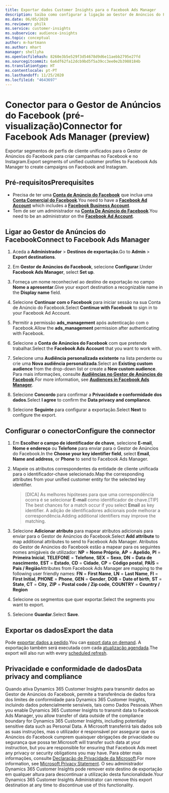 ```yaml
---
title: Exportar dados Customer Insights para o Facebook Ads Manager
description: Saiba como configurar a ligação ao Gestor de Anúncios do Facebook.
ms.date: 06/05/2020
ms.reviewer: philk
ms.service: customer-insights
ms.subservice: audience-insights
ms.topic: conceptual
author: m-hartmann
ms.author: mhart
manager: shellyha
ms.openlocfilehash: 8260e3b5e529f3d54678d9d6e11aebb2795e27fd
ms.sourcegitcommit: 6a6df62fa12dcb9bd5f5a39cc3ee0e2b3988184b
ms.translationtype: HT
ms.contentlocale: pt-PT
ms.lasthandoff: 11/25/2020
ms.locfileid: "4643697"
---
```

# <a name="connector-for-facebook-ads-manager-preview"></a><span data-ttu-id="a04fb-103">Conector para o Gestor de Anúncios do Facebook (pré-visualização)</span><span class="sxs-lookup"><span data-stu-id="a04fb-103">Connector for Facebook Ads Manager (preview)</span></span>

<span data-ttu-id="a04fb-104">Exportar segmentos de perfis de cliente unificados para o Gestor de Anúncios do Facebook para criar campanhas no Facebook e no Instagram.</span><span class="sxs-lookup"><span data-stu-id="a04fb-104">Export segments of unified customer profiles to Facebook Ads Manager to create campaigns on Facebook and Instagram.</span></span>

## <a name="prerequisites"></a><span data-ttu-id="a04fb-105">Pré-requisitos</span><span class="sxs-lookup"><span data-stu-id="a04fb-105">Prerequisites</span></span>

- <span data-ttu-id="a04fb-106">Precisa de ter uma [**Conta de Anúncio do Facebook**](https://www.facebook.com/business/learn/lessons/step-by-step-ads-manager-account) que inclua uma [**Conta Comercial do Facebook**](https://business.facebook.com/).</span><span class="sxs-lookup"><span data-stu-id="a04fb-106">You need to have a [**Facebook Ad Account**](https://www.facebook.com/business/learn/lessons/step-by-step-ads-manager-account) which includes a [**Facebook Business Account**](https://business.facebook.com/).</span></span>
- <span data-ttu-id="a04fb-107">Tem de ser um administrador na [**Conta De Anúncio do Facebook**](https://www.facebook.com/business/learn/lessons/step-by-step-ads-manager-account).</span><span class="sxs-lookup"><span data-stu-id="a04fb-107">You need to be an administrator on the [**Facebook Ad Account**](https://www.facebook.com/business/learn/lessons/step-by-step-ads-manager-account).</span></span>

## <a name="connect-to-facebook-ads-manager"></a><span data-ttu-id="a04fb-108">Ligar ao Gestor de Anúncios do Facebook</span><span class="sxs-lookup"><span data-stu-id="a04fb-108">Connect to Facebook Ads Manager</span></span>

1. <span data-ttu-id="a04fb-109">Aceda a **Administrador** > **Destinos de exportação**.</span><span class="sxs-lookup"><span data-stu-id="a04fb-109">Go to **Admin** > **Export destinations**.</span></span>

1. <span data-ttu-id="a04fb-110">Em **Gestor de Anúncios do Facebook**, selecione **Configurar**.</span><span class="sxs-lookup"><span data-stu-id="a04fb-110">Under **Facebook Ads Manager**, select **Set up**.</span></span>

1. <span data-ttu-id="a04fb-111">Forneça um nome reconhecível ao destino de exportação no campo **Nome a apresentar**.</span><span class="sxs-lookup"><span data-stu-id="a04fb-111">Give your export destination a recognizable name in the **Display name** field.</span></span>

1. <span data-ttu-id="a04fb-112">Selecione **Continuar com o Facebook** para iniciar sessão na sua Conta de Anúncio do Facebook.</span><span class="sxs-lookup"><span data-stu-id="a04fb-112">Select **Continue with Facebook** to sign in to your Facebook Ad Account.</span></span>

1. <span data-ttu-id="a04fb-113">Permitir a permissão **ads_management** após autenticação com o Facebook.</span><span class="sxs-lookup"><span data-stu-id="a04fb-113">Allow the **ads_management** permission after authenticating with Facebook.</span></span>

1. <span data-ttu-id="a04fb-114">Selecione a **Conta de Anúncios do Facebook** com que pretende trabalhar.</span><span class="sxs-lookup"><span data-stu-id="a04fb-114">Select the **Facebook Ads Account** that you want to work with.</span></span>

1. <span data-ttu-id="a04fb-115">Selecione uma **Audiência personalizada existente** na lista pendente ou crie uma **Nova audiência personalizada**.</span><span class="sxs-lookup"><span data-stu-id="a04fb-115">Select an **Existing custom audience** from the drop-down list or create a **New custom audience**.</span></span> <span data-ttu-id="a04fb-116">Para mais informações, consulte [**Audiências no Gestor de Anúncios do Facebook**](https://www.facebook.com/business/help/744354708981227?id=2469097953376494).</span><span class="sxs-lookup"><span data-stu-id="a04fb-116">For more information, see [**Audiences in Facebook Ads Manager**](https://www.facebook.com/business/help/744354708981227?id=2469097953376494).</span></span>

1. <span data-ttu-id="a04fb-117">Selecione **Concordo** para confirmar a **Privacidade e conformidade dos dados**.</span><span class="sxs-lookup"><span data-stu-id="a04fb-117">Select **I agree** to confirm the **Data privacy and compliance**.</span></span>

1. <span data-ttu-id="a04fb-118">Selecione **Seguinte** para configurar a exportação.</span><span class="sxs-lookup"><span data-stu-id="a04fb-118">Select **Next** to configure the export.</span></span>

## <a name="configure-the-connector"></a><span data-ttu-id="a04fb-119">Configurar o conector</span><span class="sxs-lookup"><span data-stu-id="a04fb-119">Configure the connector</span></span>

1. <span data-ttu-id="a04fb-120">Em **Escolher o campo de identificador de chave**, selecione **E-mail**, **Nome e endereço** ou **Telefone** para enviar para o Gestor de Anúncios do Facebook.</span><span class="sxs-lookup"><span data-stu-id="a04fb-120">In the **Choose your key identifier field**, select **Email**, **Name and address**, or **Phone** to send to Facebook Ads Manager.</span></span>

1. <span data-ttu-id="a04fb-121">Mapeie os atributos correspondentes da entidade de cliente unificada para o identificador-chave selecionado.</span><span class="sxs-lookup"><span data-stu-id="a04fb-121">Map the corresponding attributes from your unified customer entity for the selected key identifier.</span></span>
   > <span data-ttu-id="a04fb-122">[DICA] As melhores hipóteses para que uma correspondência ocorra é se selecionar **E-mail** como identificador de chave.</span><span class="sxs-lookup"><span data-stu-id="a04fb-122">[TIP] The best chances for a match occur if you select **Email** as key identifier.</span></span> <span data-ttu-id="a04fb-123">A adição de identificadores adicionais pode melhorar a correspondência.</span><span class="sxs-lookup"><span data-stu-id="a04fb-123">Adding additional identifiers may improve the matching.</span></span>

1. <span data-ttu-id="a04fb-124">Selecione **Adicionar atributo** para mapear atributos adicionais para enviar para o Gestor de Anúncios do Facebook.</span><span class="sxs-lookup"><span data-stu-id="a04fb-124">Select **Add attribute** to map additional attributes to send to Facebook Ads Manager.</span></span> <span data-ttu-id="a04fb-125">Atributos do Gestor de Anúncios do Facebook estão a mapear para os seguintes nomes amigáveis de utilizador: **NP** = **Nome Próprio**, **AP** = **Apelido**, **PI** = **Primeira Inicial**, **TELEFONE** = **Telefone**, **SEX** = **Sexo**, **DN** = **Data de nascimento**, **EST** = **Estado**, **CD** = **Cidade**, **CP** = **Código postal**, **PAÍS** = **País / Região**</span><span class="sxs-lookup"><span data-stu-id="a04fb-125">Attributes from Facebook Ads Manager are mapping to the following user friendly names: **FN** = **First Name**, **LN** = **Last Name**, **FI** = **First Initial**, **PHONE** = **Phone**, **GEN** = **Gender**, **DOB** = **Date of birth**, **ST** = **State**, **CT** = **City**, **ZIP** = **Postal code / Zip code**, **COUNTRY** = **Country / Region**</span></span>

1. <span data-ttu-id="a04fb-126">Selecione os segmentos que quer exportar.</span><span class="sxs-lookup"><span data-stu-id="a04fb-126">Select the segments you want to export.</span></span>

1. <span data-ttu-id="a04fb-127">Selecione **Guardar**.</span><span class="sxs-lookup"><span data-stu-id="a04fb-127">Select **Save**.</span></span>

## <a name="export-the-data"></a><span data-ttu-id="a04fb-128">Exportar os dados</span><span class="sxs-lookup"><span data-stu-id="a04fb-128">Export the data</span></span>

<span data-ttu-id="a04fb-129">Pode [exportar dados a pedido](export-destinations.md).</span><span class="sxs-lookup"><span data-stu-id="a04fb-129">You can [export data on demand](export-destinations.md).</span></span> <span data-ttu-id="a04fb-130">A exportação também será executada com cada [atualização agendada](system.md#schedule-tab).</span><span class="sxs-lookup"><span data-stu-id="a04fb-130">The export will also run with every [scheduled refresh](system.md#schedule-tab).</span></span>

## <a name="data-privacy-and-compliance"></a><span data-ttu-id="a04fb-131">Privacidade e conformidade de dados</span><span class="sxs-lookup"><span data-stu-id="a04fb-131">Data privacy and compliance</span></span>

<span data-ttu-id="a04fb-132">Quando ativa Dynamics 365 Customer Insights para transmitir dados ao Gestor de Anúncios do Facebook, permite a transferência de dados fora dos limites de conformidade para Dynamics 365 Customer Insights, incluindo dados potencialmente sensíveis, tais como Dados Pessoais.</span><span class="sxs-lookup"><span data-stu-id="a04fb-132">When you enable Dynamics 365 Customer Insights to transmit data to Facebook Ads Manager, you allow transfer of data outside of the compliance boundary for Dynamics 365 Customer Insights, including potentially sensitive data such as Personal Data.</span></span> <span data-ttu-id="a04fb-133">A Microsoft transferirá tais dados sob as suas instruções, mas o utilizador é responsável por assegurar que os Anúncios do Facebook cumprem quaisquer obrigações de privacidade ou segurança que possa ter.</span><span class="sxs-lookup"><span data-stu-id="a04fb-133">Microsoft will transfer such data at your instruction, but you are responsible for ensuring that Facebook Ads meet any privacy or security obligations you may have.</span></span> <span data-ttu-id="a04fb-134">Para obter mais informações, consulte [Declaração de Privacidade da Microsoft](https://go.microsoft.com/fwlink/?linkid=396732).</span><span class="sxs-lookup"><span data-stu-id="a04fb-134">For more information, see [Microsoft Privacy Statement](https://go.microsoft.com/fwlink/?linkid=396732).</span></span>
<span data-ttu-id="a04fb-135">O seu administrador Dynamics 365 Customer Insights pode remover este destino de exportação em qualquer altura para descontinuar a utilização desta funcionalidade.</span><span class="sxs-lookup"><span data-stu-id="a04fb-135">Your Dynamics 365 Customer Insights Administrator can remove this export destination at any time to discontinue use of this functionality.</span></span>
